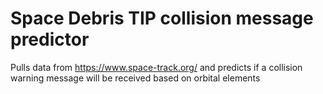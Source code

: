 # Space Debris TIP collision message predictor

Pulls data from https://www.space-track.org/ and predicts if a collision warning message will be received based on orbital elements
